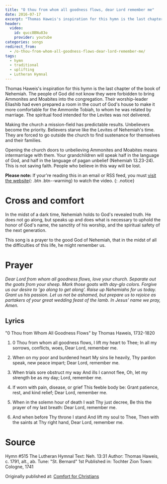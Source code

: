 ```yaml
---
title: "O thou from whom all goodness flows, dear Lord remember me"
date: 2016-07-17
excerpt: "Thomas Haweis's inspiration for this hymn is the last chapter of the book of Nehemiah.  The people of God did not know they were forbidden to bring Ammonites and Moabites into the congregation.  Their worship-leader Eliashib had even prepared a room in the court of God's house to make it more comfortable for the Ammonite Tobiah, to whom he was related by marriage.  The spiritual food intended for the Levites was not delivered. "
header:
  video:
    id: qucc8BNu83o
    provider: youtube
categories: songs
redirect_from:
  - /o-thou-from-whom-all-goodness-flows-dear-lord-remember-me/
tags:
  - hymn
  - traditional
  - uplifting
  - Lutheran Hymnal
---
```

Thomas Haweis's inspiration for this hymn is the last chapter of the book of Nehemiah.  The people of God did not know they were forbidden to bring Ammonites and Moabites into the congregation.  Their worship-leader Eliashib had even prepared a room in the court of God's house to make it more comfortable for the Ammonite Tobiah, to whom he was related by marriage.  The spiritual food intended for the Levites was not delivered. 

Making the church a mission-field has predictable results. Unbelievers become the priority.  Believers starve like the Levites of Nehemiah's time.  They are forced to go outside the church to find sustenance for themselves and their families.  

Opening the church doors to unbelieving Ammonites and Moabites means intermarriage with them.  Your grandchildren will speak half in the language of God, and half in the language of pagan unbelief (Nehemiah 13.23-24). This is not saving faith.  People who believe in this way will be lost.

**Please note:** If your're reading this in an email or RSS feed, you must [visit the website](/songs/o-thou-from-whom-all-goodness-flows-dear-lord-remember-me/){: .btn .btn--warning} to watch the video.
{: .notice}

# Cross and comfort

In the midst of a dark time, Nehemiah holds to God's revealed truth.  He does not go along, but speaks up and does what is necessary to uphold the honor of God's name, the sanctity of his worship, and the spiritual safety of the next generation.

This song is a prayer to the good God of Nehemiah, that in the midst of all the difficulties of this life, he might remember us.

# Prayer

*Dear Lord from whom all goodness flows, love your church.  Separate out the goats from your sheep.  Mark those goats with day-glo colors.  Forgive us our desire to 'go along to get along'.  Raise up Nehemiahs for us today.  Grant us his passion.  Let us not be ashamed, but prepare us to rejoice as partakers of your great wedding feast of the lamb.  In Jesus' name we pray, Amen.*


## Lyrics

"0 Thou from Whom All Goodness Flows"
by Thomas Haweis, 1732-1820

1. 0 Thou from whom all goodness flows,
I lift my heart to Thee;
In all my sorrows, conflicts, woes,
Dear Lord, remember me.

2. When on my poor and burdened heart
My sins lie heavily,
Thy pardon speak, new peace impart;
Dear Lord, remember me.

3. When trials sore obstruct my way
And ills I cannot flee,
Oh, let my strength be as my day;
Lord, remember me.

4. If worn with pain, disease, or grief
This feeble body be:
Grant patience, rest, and kind relief;
Dear Lord, remember me.

5. When in the solemn hour of death
I wait Thy just decree,
Be this the prayer of my last breath:
Dear Lord, remember me.

6. And when before Thy throne I stand
And lift my soul to Thee,
Then with the saints at Thy right hand,
Dear Lord, remember me.

# Source

Hymn #515 
The Lutheran Hymnal
Text: Neh. 13:31
Author: Thomas Haweis, c. 1791, alt., ab.
Tune: "St. Bernard"
1st Published in: Tochter Zion
Town: Cologne, 1741

<div>Originally published at: <a href='http://www.alecsatin.com/'>Comfort for Christians</a></div>
